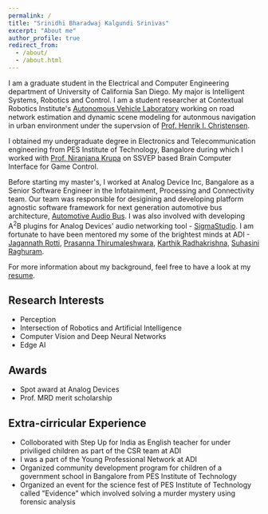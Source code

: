 ```yaml
---
permalink: /
title: "Srinidhi Bharadwaj Kalgundi Srinivas"
excerpt: "About me"
author_profile: true
redirect_from: 
  - /about/
  - /about.html
---
```


I am a graduate student in the Electrical and Computer Engineering department of University of California San Diego. My major is Intelligent Systems, Robotics and Control. I am a student researcher at Contextual Robotics Institute's [Autonomous Vehicle Laboratory](http://avl.ucsd.edu) working on road network estimation and dynamic scene modeling for autonmous navigation in urban environment under the supervsion of [Prof. Henrik I. Christensen](http://www.hichristensen.net/).

I obtained my undergraduate degree in Electronics and Telecommunication engineering from PES Institute of Technology, Bangalore during which I worked with [Prof. Niranjana Krupa](https://staff.pes.edu/nm1042) on SSVEP based Brain Computer Interface for Game Control.

Before starting my master's, I worked at Analog Device Inc, Bangalore as a Senior Software Engineer in the Infotainment, Processing and Connectivity team. Our team was responsible for desigining and developing platform agnostic software framework for next generation automotive bus architecture, [Automotive Audio Bus](https://www.analog.com/en/design-center/evaluation-hardware-and-software/software/a2b-software.html#software-overview).  I was also involved with developing A<sup>2</sup>B plugins for Analog Devices' audio networking tool - [SigmaStudio](https://www.analog.com/en/design-center/evaluation-hardware-and-software/software/ss_sigst_02.html). I am fortunate to have been mentored my some of the brightest minds at ADI - [Jagannath Rotti](https://www.linkedin.com/in/jagannath-rotti-a380416/), [Prasanna Thirumaleshwara](https://www.linkedin.com/in/prasanna-b-t-899a9491/), [Karthik Radhakrishna](https://www.linkedin.com/in/karthik-radhakrishna-02918627/), [Suhasini Raghuram](https://www.linkedin.com/in/suhasinipr/).

For more information about my background, feel free to have a look at my [resume](http://srinidhibharadwaj.github.io/files/Srinidhi%20Srinivas-Recent.pdf).


## Research Interests
- Perception
- Intersection of Robotics and Artificial Intelligence
- Computer Vision and Deep Neural Networks
- Edge AI

## Awards
- Spot award at Analog Devices
- Prof. MRD merit scholarship

## Extra-cirricular Experience
- Colloborated with Step Up for India as English teacher for under priviliged children as part of the CSR team at ADI
- I was a part of the Young Professional Network at ADI
- Organized community development program for children of a government school in Bangalore from PES Institute of Technology
- Organized an event for the science fest of PES Institute of Technology called "Evidence" which involved solving a murder mystery using forensic analysis
